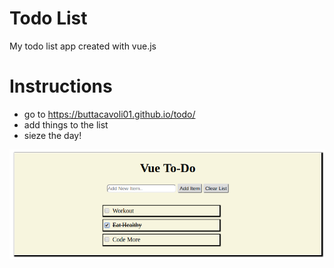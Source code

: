 # Todo List
  My todo list app created with vue.js

# Instructions
- go to https://buttacavoli01.github.io/todo/
- add things to the list
- sieze the day!


![alt text](todo.png)
